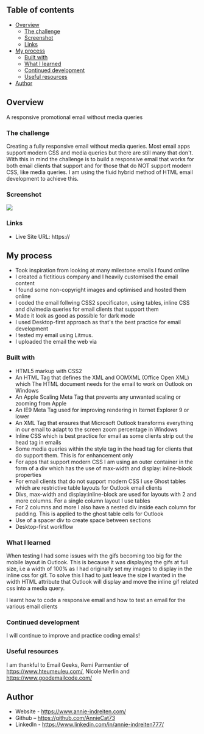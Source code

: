 ## Table of contents

- [Overview](#overview)
  - [The challenge](#the-challenge)
  - [Screenshot](#screenshot)
  - [Links](#links)
- [My process](#my-process)
  - [Built with](#built-with)
  - [What I learned](#what-i-learned)
  - [Continued development](#continued-development)
  - [Useful resources](#useful-resources)
- [Author](#author)

## Overview

A responsive promotional email without media queries

### The challenge

Creating a fully responsive email without media queries. Most email apps support modern CSS and media queries
but there are still many that don't. With this in mind the challenge is to build a responsive email that works for both email clients that
support and for those that do NOT support modern CSS, like media queries. I am using the fluid hybrid method of HTML email development to achieve this.

### Screenshot

![](./images/)

### Links

- Live Site URL: https://

## My process

- Took inspiration from looking at many milestone emails I found online
- I created a fictitious company and I heavily customised the email content
- I found some non-copyright images and optimised and hosted them online
- I coded the email follwing CSS2 specificaton, using tables, inline CSS and div/media queries for email clients that support them
- Made it look as good as possible for dark mode
- I used Desktop-first approach as that's the best practice for email development
- I tested my email using Litmus.
- I uploaded the email the web via

### Built with

- HTML5 markup with CSS2
- An HTML Tag that defines the XML and OOMXML (Office Open XML) which The HTML document needs for the email to work on Outlook on Windows
- An Apple Scaling Meta Tag that prevents any unwanted scaling or zooming from Apple
- An IE9 Meta Tag used for improving rendering in Iternet Explorer 9 or lower
- An XML Tag that ensures that Microsoft Outlook transforms everything in our email to adapt to the screen zoom percentage in Windows
- Inline CSS which is best practice for email as some clients strip out the head tag in emails
- Some media queries within the style tag in the head tag for clients that do support them. This is for enhancement only
- For apps that support modern CSS I am using an outer container in the form of a div which has the use of max-width and display: inline-block
  properties
- For email clients that do not support modern CSS I use Ghost tables which are restrictive table layouts for Outlook email clients
- Divs, max-width and display:inline-block are used for layouts with 2 and more columns. For a single column layout I use tables
- For 2 columns and more I also have a nested div inside each column for padding. This is applied to the ghost table cells for Outlook
- Use of a spacer div to create space between sections
- Desktop-first workflow

### What I learned

When testing I had some issues with the gifs becoming too big for the mobile layout in Outlook. This is because it was displaying the gifs at full size, i.e a width of 100% as I had originally set my images to display in the inline css for gif. To solve this I had to just leave the size I wanted in the width HTML attribute that Outlook will display and move the inline gif related css into a media query.

I learnt how to code a responsive email and how to test an email for the various email clients

### Continued development

I will continue to improve and practice coding emails!

### Useful resources

I am thankful to Email Geeks, Remi Parmentier of https://www.hteumeuleu.com/, Nicole Merlin and https://www.goodemailcode.com/

## Author

- Website - https://www.annie-indreiten.com/
- Github – https://github.com/AnnieCat73
- LinkedIn - https://www.linkedin.com/in/annie-indreiten777/
